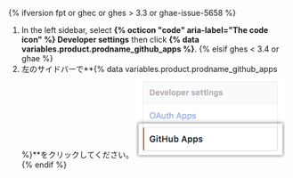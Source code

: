 {% ifversion fpt or ghec or ghes > 3.3 or ghae-issue-5658 %}
1. In the left sidebar, select **{% octicon "code" aria-label="The code icon" %} Developer settings** then click **{% data variables.product.prodname_github_apps %}**.
{% elsif ghes < 3.4 or ghae %}
1. 左のサイドバーで**{% data variables.product.prodname_github_apps %}**をクリックしてください。 ![{% data variables.product.prodname_github_apps %} settings](/assets/images/help/organizations/github-apps-settings-sidebar.png)
{% endif %}
